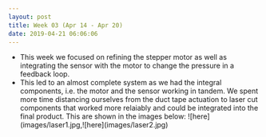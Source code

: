 ```yaml
---
layout: post
title: Week 03 (Apr 14 - Apr 20)
date: 2019-04-21 06:06:06
---
```


<ul>
  <li>This week we focused on refining the stepper motor as well as integrating the sensor with the motor to change the pressure in a feedback loop.</li>
    <li markdown="1" >This led to an almost complete system as we had the integral components, i.e. the motor and the sensor working in tandem. We spent more time distancing ourselves from the duct tape actuation to laser cut components that worked more relaiably and could be integrated into the final product. This are shown in the images below: ![here](images/laser1.jpg,![here](images/laser2.jpg)</li>

</ul>

